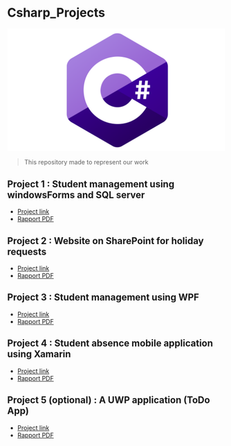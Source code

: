 # Csharp_Projects

![C-Sharp](C-Sharp.png)
>This repository made to represent our work

## Project 1 : **Student management using windowsForms and SQL server**

* <a href="https://github.com/TazribineHassan/GestionDesEtudiants" target="_blank">Project link</a>
* <a href="https://drive.google.com/file/d/1z2Aui4ZIg7xZwINENpr8FtOYltFpKsfz/view?usp=sharing" target="_blank">Rapport PDF</a>

## Project 2 : **Website on SharePoint for holiday requests**

* <a href="https://univcadiayyad.sharepoint.com/sites/ENSASEspacedepersonnels" target="_blank">Project link</a>
* <a href="https://drive.google.com/file/d/1LyaLej5IB4KZIOiD9NewnkUrV8cmc_sA/view?usp=sharing" target="_blank">Rapport PDF</a>

## Project 3 : **Student management using WPF**

* <a href="https://github.com/saadrds/StudentManagerWPF" target="_blank">Project link</a>
* <a href="https://drive.google.com/file/d/1yAudAeQODMtbitoKhkhxCga6oRIOJIhj/view?usp=sharing" target="_blank">Rapport PDF</a>

## Project 4 : **Student absence mobile application using Xamarin**

* <a href="https://github.com/zirax007/XamarinProjetct" target="_blank">Project link</a>
* <a href="https://drive.google.com/file/d/1Se9uTtD5zdxyWKKS3e2EK_6nobC7LpU8/view?usp=sharing" target="_blank">Rapport PDF</a>

## Project 5 (optional) : **A UWP application (ToDo App)**

* <a href="https://github.com/17Pixelz/ToDo-UWP" target="_blank">Project link</a>
* <a href="https://drive.google.com/file/d/1eIH-2XbngybtdfUw2mYfxgaevRBeO-LT/view?usp=sharing" target="_blank">Rapport PDF</a>
